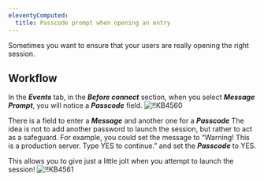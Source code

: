 ```yaml
---
eleventyComputed:
  title: Passcode prompt when opening an entry
---
```

Sometimes you want to ensure that your users are really opening the right session.

## Workflow

In the ***Events*** tab, in the ***Before connect*** section, when you select ***Message Prompt***, you will notice a ***Passcode*** field.
![!!KB4560](https://cdnweb.devolutions.net/docs/en/kb/KB4560.png)

There is a field to enter a ***Message*** and another one for a ***Passcode*** The idea is not to add another password to launch the session, but rather to act as a safeguard. For example, you could set the message to “Warning! This is a production server. Type YES to continue.” and set the ***Passcode*** to YES.

This allows you to give just a little jolt when you attempt to launch the session!
![!!KB4561](https://cdnweb.devolutions.net/docs/en/kb/KB4561.png)
